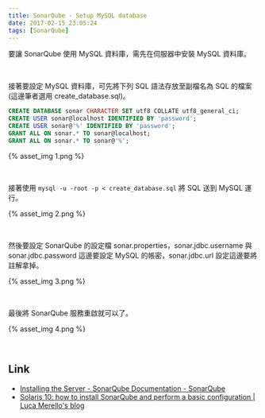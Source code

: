 ```yaml
---
title: SonarQube - Setup MySQL database
date: 2017-02-15 23:05:24
tags: [SonarQube]
---
```


要讓 SonarQube 使用 MySQL 資料庫，需先在伺服器中安裝 MySQL 資料庫。  

<!-- More -->

<br/>


接著要設定 MySQL 資料庫，可先將下列 SQL 語法存放至副檔名為 SQL 的檔案 (這邊筆者選用 create_database.sql)。  

```sql
CREATE DATABASE sonar CHARACTER SET utf8 COLLATE utf8_general_ci;
CREATE USER sonar@localhost IDENTIFIED BY 'password';
CREATE USER sonar@'%' IDENTIFIED BY 'password';
GRANT ALL ON sonar.* TO sonar@localhost;
GRANT ALL ON sonar.* TO sonar@'%';
```

{% asset_img 1.png %}

<br/>


接著使用 `mysql -u -root -p < create_database.sql` 將 SQL 送到 MySQL 運行。  

{% asset_img 2.png %}

<br/>


然後要設定 SonarQube 的設定檔 sonar.properties，sonar.jdbc.username 與 sonar.jdbc.password 這邊要設定 MySQL 的帳密，sonar.jdbc.url 設定這邊要將註解拿掉。   

{% asset_img 3.png %}

<br/>


最後將 SonarQube 服務重啟就可以了。  

{% asset_img 4.png %}

<br/>


Link
----
* [Installing the Server - SonarQube Documentation - SonarQube](https://docs.sonarqube.org/display/SONAR/Installing+the+Server)
* [Solaris 10: how to install SonarQube and perform a basic configuration | Luca Merello's blog](https://lucamerello.wordpress.com/2014/08/06/solaris-10-how-to-install-sonarqube-and-perform-a-basic-configuration/)
